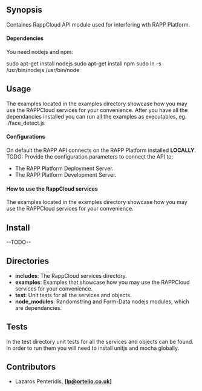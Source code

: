 ## Synopsis

Containes RappCloud API module used for interfering wth RAPP Platform.


#### Dependencies

You need nodejs and npm:
	
sudo apt-get install nodejs
sudo apt-get install npm
sudo ln -s /usr/bin/nodejs /usr/bin/node

## Usage

The examples located in the examples directory showcase how you may use the RAPPCloud services for your convenience.
After you have all the dependancies installed you can run all the examples as executables, eg. ./face_detect.js


####  Configurations

On default the RAPP API connects on the RAPP Platform installed **LOCALLY**.
TODO: Provide the configuration parameters to connect the API to:

- The RAPP Platform Deployment Server.
- The RAPP Platform Development Server.


#### How to use the RappCloud services

The examples located in the examples directory showcase how you may use the RAPPCloud services for your convenience.


## Install

--TODO--


## Directories

- **includes**: The RappCloud services directory.
- **examples**: Examples that showcase how you may use the RAPPCloud services for your convenience.
- **test**: Unit tests for all the services and objects.
- **node_modules**: Randomstring and Form-Data nodejs modules, which are dependancies.


## Tests

In the test directory unit tests for all the services and objects can be found. In order to run them you will need to install unitjs and mocha globally.


## Contributors

- Lazaros Penteridis, **[lp@ortelio.co.uk]**

